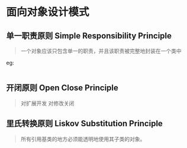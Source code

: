 # 面向对象设计模式

## 单一职责原则 Simple Responsibility Principle

> 一个对象应该只包含单一的职责，并且该职责被完整地封装在一个类中

eg:

```java

```

## 开闭原则 Open Close Principle

> 对扩展开发 对修改关闭

## 里氏转换原则 Liskov Substitution Principle

> 所有引用基类的地方必须能透明地使用其子类的对象。